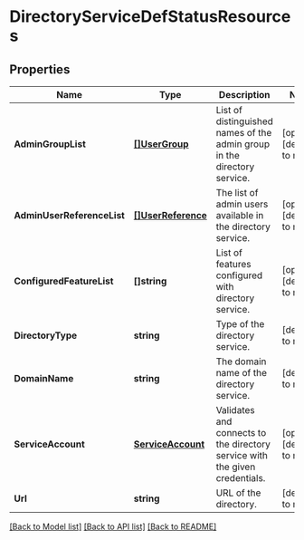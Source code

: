 # DirectoryServiceDefStatusResources

## Properties
Name | Type | Description | Notes
------------ | ------------- | ------------- | -------------
**AdminGroupList** | [**[]UserGroup**](user_group.md) | List of distinguished names of the admin group in the directory service.  | [optional] [default to null]
**AdminUserReferenceList** | [**[]UserReference**](user_reference.md) | The list of admin users available in the directory service.  | [optional] [default to null]
**ConfiguredFeatureList** | **[]string** | List of features configured with directory service. | [optional] [default to null]
**DirectoryType** | **string** | Type of the directory service. | [default to null]
**DomainName** | **string** | The domain name of the directory service. | [default to null]
**ServiceAccount** | [**ServiceAccount**](service_account.md) | Validates and connects to the directory service with the given credentials.  | [optional] [default to null]
**Url** | **string** | URL of the directory. | [default to null]

[[Back to Model list]](../README.md#documentation-for-models) [[Back to API list]](../README.md#documentation-for-api-endpoints) [[Back to README]](../README.md)


